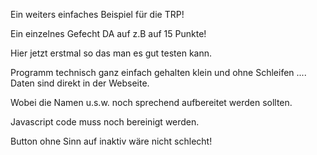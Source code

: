 Ein weiters einfaches Beispiel für die TRP!

Ein einzelnes Gefecht DA auf z.B auf 15 Punkte!

Hier jetzt erstmal so das man es gut testen kann.

Programm technisch ganz einfach gehalten klein und ohne Schleifen .... Daten sind direkt in der Webseite.

Wobei die Namen u.s.w. noch sprechend aufbereitet werden sollten.

Javascript code muss noch bereinigt werden. 

Button ohne Sinn auf inaktiv wäre nicht schlecht! 
